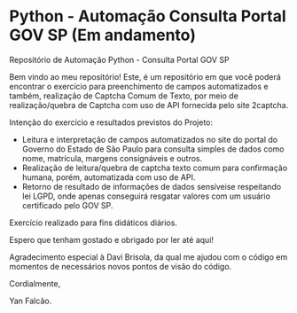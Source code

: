 # Python - Automação Consulta Portal GOV SP (Em andamento)

Repositório de Automação Python - Consulta Portal GOV SP

Bem vindo ao meu repositório! Este, é um repositório em que você poderá encontrar o exercício para preenchimento de campos automatizados e também, realização de Captcha Comum de Texto, por meio de realização/quebra de Captcha com uso de API fornecida pelo site 2captcha.

Intenção do exercício e resultados previstos do Projeto:

* Leitura e interpretação de campos automatizados no site do portal do Governo do Estado de São Paulo para consulta simples de dados como nome, matrícula, margens consignáveis e outros.
* Realização de leitura/quebra de captcha texto comum para confirmação humana, porém, automatizada com uso de API.
* Retorno de resultado de informações de dados sensíveise respeitando lei LGPD, onde apenas conseguirá resgatar valores com um usuário certificado pelo GOV SP.

Exercício realizado para fins didáticos diários.

Espero que tenham gostado e obrigado por ler até aqui!

Agradecimento especial à Davi Brisola, da qual me ajudou com o código em momentos de necessários novos pontos de visão do código.

Cordialmente,

Yan Falcão.
